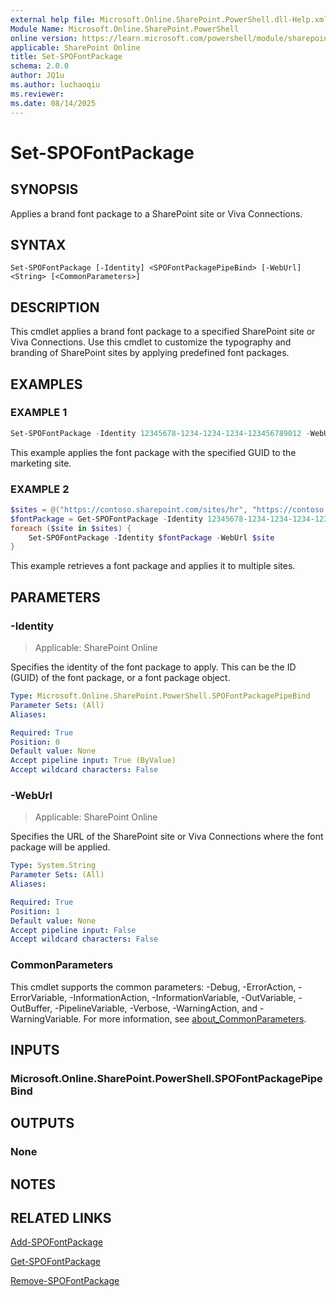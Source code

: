 ```yaml
---
external help file: Microsoft.Online.SharePoint.PowerShell.dll-Help.xml
Module Name: Microsoft.Online.SharePoint.PowerShell
online version: https://learn.microsoft.com/powershell/module/sharepoint-online/set-spofontpackage
applicable: SharePoint Online
title: Set-SPOFontPackage
schema: 2.0.0
author: JQ1u
ms.author: luchaoqiu
ms.reviewer:
ms.date: 08/14/2025
---
```


# Set-SPOFontPackage

## SYNOPSIS

Applies a brand font package to a SharePoint site or Viva Connections.

## SYNTAX

```
Set-SPOFontPackage [-Identity] <SPOFontPackagePipeBind> [-WebUrl] <String> [<CommonParameters>]
```

## DESCRIPTION

This cmdlet applies a brand font package to a specified SharePoint site or Viva Connections. Use this cmdlet to customize the typography and branding of SharePoint sites by applying predefined font packages.

## EXAMPLES

### EXAMPLE 1

```powershell
Set-SPOFontPackage -Identity 12345678-1234-1234-1234-123456789012 -WebUrl "https://contoso.sharepoint.com/sites/marketing"
```

This example applies the font package with the specified GUID to the marketing site.

### EXAMPLE 2

```powershell
$sites = @("https://contoso.sharepoint.com/sites/hr", "https://contoso.sharepoint.com/sites/finance")
$fontPackage = Get-SPOFontPackage -Identity 12345678-1234-1234-1234-123456789012
foreach ($site in $sites) {
    Set-SPOFontPackage -Identity $fontPackage -WebUrl $site
}
```

This example retrieves a font package and applies it to multiple sites.

## PARAMETERS

### -Identity

> Applicable: SharePoint Online

Specifies the identity of the font package to apply. This can be the ID (GUID) of the font package, or a font package object.

```yaml
Type: Microsoft.Online.SharePoint.PowerShell.SPOFontPackagePipeBind
Parameter Sets: (All)
Aliases:

Required: True
Position: 0
Default value: None
Accept pipeline input: True (ByValue)
Accept wildcard characters: False
```

### -WebUrl

> Applicable: SharePoint Online

Specifies the URL of the SharePoint site or Viva Connections where the font package will be applied.

```yaml
Type: System.String
Parameter Sets: (All)
Aliases:

Required: True
Position: 1
Default value: None
Accept pipeline input: False
Accept wildcard characters: False
```

### CommonParameters

This cmdlet supports the common parameters: -Debug, -ErrorAction, -ErrorVariable, -InformationAction, -InformationVariable, -OutVariable, -OutBuffer, -PipelineVariable, -Verbose, -WarningAction, and -WarningVariable. For more information, see [about_CommonParameters](https://go.microsoft.com/fwlink/?LinkID=113216).

## INPUTS

### Microsoft.Online.SharePoint.PowerShell.SPOFontPackagePipeBind

## OUTPUTS

### None

## NOTES

## RELATED LINKS

[Add-SPOFontPackage](Add-SPOFontPackage.md)

[Get-SPOFontPackage](Get-SPOFontPackage.md)

[Remove-SPOFontPackage](Remove-SPOFontPackage.md)
